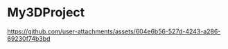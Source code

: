 # My3DProject
 








https://github.com/user-attachments/assets/604e6b56-527d-4243-a286-69230f74b3bd




